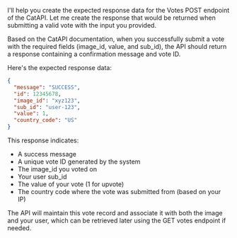 I'll help you create the expected response data for the Votes POST endpoint of the CatAPI. Let me create the response that would be returned when submitting a valid vote with the input you provided.

Based on the CatAPI documentation, when you successfully submit a vote with the required fields (image_id, value, and sub_id), the API should return a response containing a confirmation message and vote ID.

Here's the expected response data:

```json
{
  "message": "SUCCESS",
  "id": 12345678,
  "image_id": "xyz123",
  "sub_id": "user-123",
  "value": 1,
  "country_code": "US"
}
```

This response indicates:
- A success message
- A unique vote ID generated by the system
- The image_id you voted on
- Your user sub_id
- The value of your vote (1 for upvote)
- The country code where the vote was submitted from (based on your IP)

The API will maintain this vote record and associate it with both the image and your user, which can be retrieved later using the GET votes endpoint if needed.